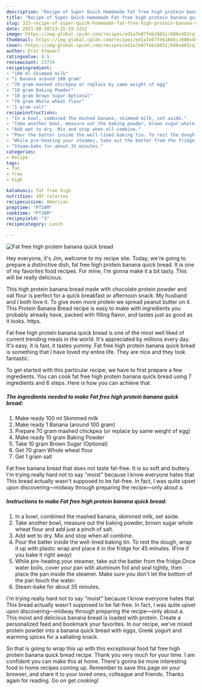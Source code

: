 ```yaml
---
description: "Recipe of Super Quick Homemade Fat free high protein banana quick bread"
title: "Recipe of Super Quick Homemade Fat free high protein banana quick bread"
slug: 323-recipe-of-super-quick-homemade-fat-free-high-protein-banana-quick-bread
date: 2021-08-30T23:25:19.525Z
image: https://img-global.cpcdn.com/recipes/ed1a7e07feb1665c/680x482cq70/fat-free-high-protein-banana-quick-bread-recipe-main-photo.jpg
thumbnail: https://img-global.cpcdn.com/recipes/ed1a7e07feb1665c/680x482cq70/fat-free-high-protein-banana-quick-bread-recipe-main-photo.jpg
cover: https://img-global.cpcdn.com/recipes/ed1a7e07feb1665c/680x482cq70/fat-free-high-protein-banana-quick-bread-recipe-main-photo.jpg
author: Eric Stewart
ratingvalue: 4.5
reviewcount: 23734
recipeingredient:
- "100 ml Skimmed milk"
- "1 Banana around 100 gram"
- "70 gram mashed chickpea or replace by same weight of egg"
- "10 gram Baking Powder"
- "10 gram Brown Sugar Optional"
- "70 gram Whole wheat flour"
- "1 gram salt"
recipeinstructions:
- "In a bowl, combined the mashed banana, skimmed milk, set aside."
- "Take another bowl, measure out the baking powder, brown sugar whole wheat flour and add just a pinch of salt."
- "Add wet to dry. Mix and stop when all combine."
- "Pour the batter inside the well-lined baking tin. To rest the dough, wrap it up with plastic wrap and place it in the fridge for 45 minutes. (Fine if you bake it right away)"
- "While pre-heating your steamer, take out the batter from the fridge.Once water boils, cover your pan with aluminum foil and seal tightly, then place the pan inside the steamer. Make sure you don&#39;t let the bottom of the pan touch the water."
- "Steam-bake for about 35 minutes."
categories:
- Recipe
tags:
- fat
- free
- high

katakunci: fat free high 
nutrition: 197 calories
recipecuisine: American
preptime: "PT28M"
cooktime: "PT38M"
recipeyield: "3"
recipecategory: Lunch

---
```



![Fat free high protein banana quick bread](https://img-global.cpcdn.com/recipes/ed1a7e07feb1665c/680x482cq70/fat-free-high-protein-banana-quick-bread-recipe-main-photo.jpg)

Hey everyone, it's Jim, welcome to my recipe site. Today, we're going to prepare a distinctive dish, fat free high protein banana quick bread. It is one of my favorites food recipes. For mine, I'm gonna make it a bit tasty. This will be really delicious.

This high protein banana bread made with chocolate protein powder and oat flour is perfect for a quick breakfast or afternoon snack. My husband and I both love it. To give even more protein we spread peanut butter on it. This Protein Banana Bread recipe is easy to make with ingredients you probably already have, packed with filling flavor, and tastes just as good as it looks. https.

Fat free high protein banana quick bread is one of the most well liked of current trending meals in the world. It's appreciated by millions every day. It's easy, it is fast, it tastes yummy. Fat free high protein banana quick bread is something that I have loved my entire life. They are nice and they look fantastic.


To get started with this particular recipe, we have to first prepare a few ingredients. You can cook fat free high protein banana quick bread using 7 ingredients and 6 steps. Here is how you can achieve that.

<!--inarticleads1-->

##### The ingredients needed to make Fat free high protein banana quick bread:

1. Make ready 100 ml Skimmed milk
1. Make ready 1 Banana (around 100 gram)
1. Prepare 70 gram mashed chickpea (or replace by same weight of egg)
1. Make ready 10 gram Baking Powder
1. Take 10 gram Brown Sugar (Optional)
1. Get 70 gram Whole wheat flour
1. Get 1 gram salt


Fat free banana bread that does not taste fat-free. It is so soft and buttery. I&#39;m trying really hard not to say &#34;moist&#34; because I know everyone hates that This bread actually wasn&#39;t supposed to be fat-free. In fact, I was quite upset upon discovering—midway through preparing the recipe—only about a. 

<!--inarticleads2-->

##### Instructions to make Fat free high protein banana quick bread:

1. In a bowl, combined the mashed banana, skimmed milk, set aside.
1. Take another bowl, measure out the baking powder, brown sugar whole wheat flour and add just a pinch of salt.
1. Add wet to dry. Mix and stop when all combine.
1. Pour the batter inside the well-lined baking tin. To rest the dough, wrap it up with plastic wrap and place it in the fridge for 45 minutes. (Fine if you bake it right away)
1. While pre-heating your steamer, take out the batter from the fridge.Once water boils, cover your pan with aluminum foil and seal tightly, then place the pan inside the steamer. Make sure you don&#39;t let the bottom of the pan touch the water.
1. Steam-bake for about 35 minutes.


I&#39;m trying really hard not to say &#34;moist&#34; because I know everyone hates that This bread actually wasn&#39;t supposed to be fat-free. In fact, I was quite upset upon discovering—midway through preparing the recipe—only about a. This moist and delicious banana bread is loaded with protein. Create a personalized feed and bookmark your favorites. In our recipe, we&#39;ve mixed protein powder into a banana quick bread with eggs, Greek yogurt and warming spices for a satiating snack. 

So that is going to wrap this up with this exceptional food fat free high protein banana quick bread recipe. Thank you very much for your time. I am confident you can make this at home. There's gonna be more interesting food in home recipes coming up. Remember to save this page on your browser, and share it to your loved ones, colleague and friends. Thanks again for reading. Go on get cooking!

